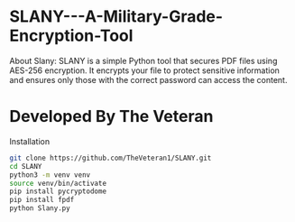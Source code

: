 # SLANY---A-Military-Grade-Encryption-Tool

About Slany:
SLANY is a simple Python tool that secures PDF files using AES-256 encryption. It encrypts your file to protect sensitive information and ensures only those with the correct password can access the content.

# Developed By The Veteran


 Installation
 
```bash
git clone https://github.com/TheVeteran1/SLANY.git
cd SLANY
python3 -m venv venv
source venv/bin/activate
pip install pycryptodome
pip install fpdf
python Slany.py




